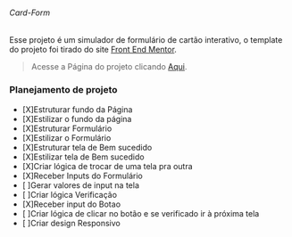 ###### Card-Form

Esse projeto é um simulador de formulário de cartão interativo, o template do projeto foi tirado do site [Front End Mentor](https://www.frontendmentor.io/challenges/interactive-card-details-form-XpS8cKZDWw).

>Acesse a Página do projeto clicando [Aqui]().


### Planejamento de projeto

- [X]Estruturar fundo da Página
- [X]Estilizar o fundo da página
- [X]Estruturar Formulário
- [X]Estilizar o Formulário
- [X]Estruturar tela de Bem sucedido
- [X]Estilizar tela de Bem sucedido
- [X]Criar lógica de trocar de uma tela pra outra
- [X]Receber Inputs do Formulário
- [ ]Gerar valores de input na tela
- [ ]Criar lógica Verificação
- [X]Receber input do Botao
- [ ]Criar lógica de clicar no botão e se verificado ir à próxima tela
- [ ]Criar design Responsivo
